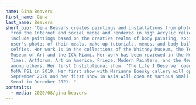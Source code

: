 ```yaml
---
name: Gina Beavers
first_name: Gina
last_name: Beavers
short_bio: "Gina Beavers creates paintings and installations from photos culled
  from the Internet and social media and rendered in high Acrylic relief. Series
  include paintings based on the creative realms of body painting, social media
  user's photos of their meals, make-up tutorials, memes, and body builder
  selfies. Her work is in the collections of the Whitney Museum, the Tel Aviv
  Museum of Art and the ICA Miami. Her work has been reviewed in the New York
  Times, Artforum, Art in America, Frieze, Modern Painters, and the New Yorker,
  among others. Her first Institutional show, ‘The Life I Deserve’ opened at
  MoMA PS1 in 2019. Her first show with Marianne Boesky gallery will open in
  September 2020 and her first show in Asia will open at Various Small Fires
  Seoul in December 2021. "
portraits:
  - media: 2020/08/gina-beavers
---
```

